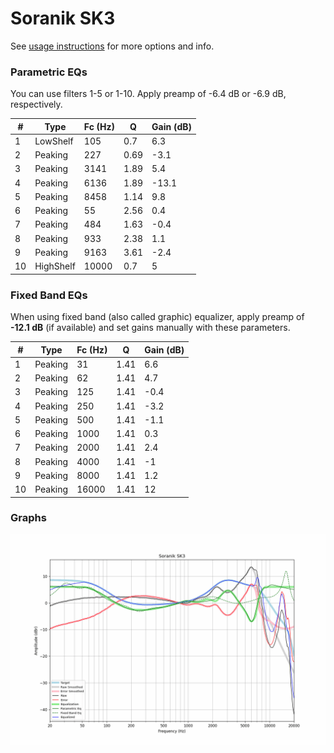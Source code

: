 # Soranik SK3
See [usage instructions](https://github.com/jaakkopasanen/AutoEq#usage) for more options and info.

### Parametric EQs
You can use filters 1-5 or 1-10. Apply preamp of -6.4 dB or -6.9 dB, respectively.

|   # | Type      |   Fc (Hz) |    Q |   Gain (dB) |
|-----|-----------|-----------|------|-------------|
|   1 | LowShelf  |       105 | 0.7  |         6.3 |
|   2 | Peaking   |       227 | 0.69 |        -3.1 |
|   3 | Peaking   |      3141 | 1.89 |         5.4 |
|   4 | Peaking   |      6136 | 1.89 |       -13.1 |
|   5 | Peaking   |      8458 | 1.14 |         9.8 |
|   6 | Peaking   |        55 | 2.56 |         0.4 |
|   7 | Peaking   |       484 | 1.63 |        -0.4 |
|   8 | Peaking   |       933 | 2.38 |         1.1 |
|   9 | Peaking   |      9163 | 3.61 |        -2.4 |
|  10 | HighShelf |     10000 | 0.7  |         5   |

### Fixed Band EQs
When using fixed band (also called graphic) equalizer, apply preamp of **-12.1 dB** (if available) and set gains manually with these parameters.

|   # | Type    |   Fc (Hz) |    Q |   Gain (dB) |
|-----|---------|-----------|------|-------------|
|   1 | Peaking |        31 | 1.41 |         6.6 |
|   2 | Peaking |        62 | 1.41 |         4.7 |
|   3 | Peaking |       125 | 1.41 |        -0.4 |
|   4 | Peaking |       250 | 1.41 |        -3.2 |
|   5 | Peaking |       500 | 1.41 |        -1.1 |
|   6 | Peaking |      1000 | 1.41 |         0.3 |
|   7 | Peaking |      2000 | 1.41 |         2.4 |
|   8 | Peaking |      4000 | 1.41 |        -1   |
|   9 | Peaking |      8000 | 1.41 |         1.2 |
|  10 | Peaking |     16000 | 1.41 |        12   |

### Graphs
![](./Soranik%20SK3.png)
